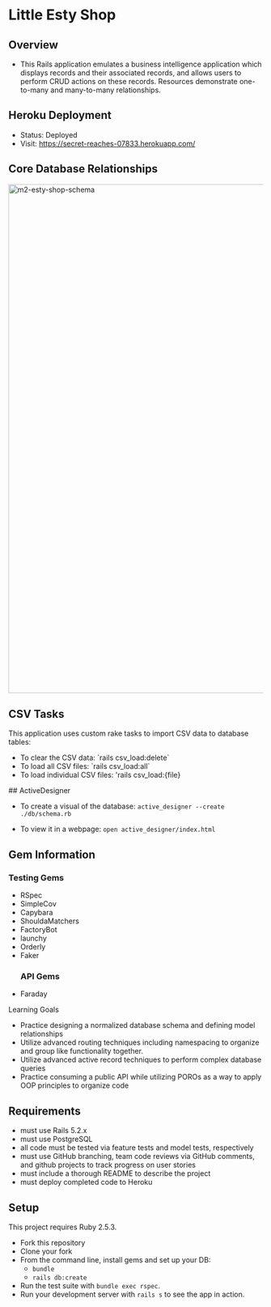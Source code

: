 # Little Esty Shop

## Overview
- This Rails application emulates a business intelligence application which displays records and their associated records, and allows users to perform CRUD actions on these records. Resources demonstrate one-to-many and many-to-many relationships.

## Heroku Deployment
- Status: Deployed
- Visit: https://secret-reaches-07833.herokuapp.com/

## Core Database Relationships

<img width="1006" alt="m2-esty-shop-schema" src="https://user-images.githubusercontent.com/64031242/109900028-f2a59600-7c53-11eb-87bb-b581ed18979f.png">


## CSV Tasks
This application uses custom rake tasks to import CSV data to database tables:
<ul>
   <li>To clear the CSV data: `rails csv_load:delete`</li>
   <li>To load all CSV files: `rails csv_load:all`</li>
   <li>To load individual CSV files: 'rails csv_load:{file}</li>
</ul>
## ActiveDesigner

- To create a visual of the database: 
`active_designer --create ./db/schema.rb`

- To view it in a webpage: 
`open active_designer/index.html`

## Gem Information
   ### Testing Gems
<ul>
   <li>RSpec</li>
   <li>SimpleCov</li>
   <li>Capybara</li>
   <li>ShouldaMatchers</li>
   <li>FactoryBot</li>
   <li>launchy</li>
   <li>Orderly</li>
   <li>Faker</li>

   ### API Gems
<li>Faraday</li>
</ul

## Learning Goals
- Practice designing a normalized database schema and defining model relationships
- Utilize advanced routing techniques including namespacing to organize and group like functionality together.
- Utilize advanced active record techniques to perform complex database queries
- Practice consuming a public API while utilizing POROs as a way to apply OOP principles to organize code

## Requirements
- must use Rails 5.2.x
- must use PostgreSQL
- all code must be tested via feature tests and model tests, respectively
- must use GitHub branching, team code reviews via GitHub comments, and github projects to track progress on user stories
- must include a thorough README to describe the project
- must deploy completed code to Heroku

## Setup

This project requires Ruby 2.5.3.

* Fork this repository
* Clone your fork
* From the command line, install gems and set up your DB:
    * `bundle`
    * `rails db:create`
* Run the test suite with `bundle exec rspec`.
* Run your development server with `rails s` to see the app in action.
